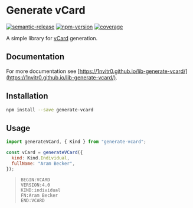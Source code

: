 # Generate vCard

[![semantic-release](https://img.shields.io/badge/%20%20%F0%9F%93%A6%F0%9F%9A%80-semantic--release-e10079.svg)](https://github.com/semantic-release/semantic-release)
[![npm-version](https://img.shields.io/npm/v/generate-vcard?logo=npm)](https://www.npmjs.com/package/generate-vcard)
[![coverage](https://img.shields.io/codecov/c/github/1nVitr0/lib-generate-vcard?logo=codecov&token=D1VD9GHM8B)](https://codecov.io/gh/1nVitr0/lib-generate-vcard)

A simple library for [vCard](https://tools.ietf.org/html/rfc6350) generation.

## Documentation

For more documentation see [https://1nvitr0.github.io/lib-generate-vcard/](https://1nvitr0.github.io/lib-generate-vcard/).

## Installation

```bash
npm install --save generate-vcard
```

## Usage

```javascript
import generateVCard, { Kind } from "generate-vcard";

const vCard = generateVCard({
  kind: Kind.Individual,
  fullName: "Aram Becker",
});
```

> ```text
> BEGIN:VCARD
> VERSION:4.0
> KIND:individual
> FN:Aram Becker
> END:VCARD
> ```
